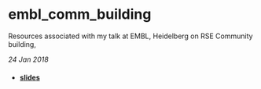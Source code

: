 # embl_comm_building
Resources associated with my talk at EMBL, Heidelberg on RSE Community building, 

_24 Jan 2018_


- #### [**slides**](http://annakrystalli.me/embl_comm_building/#1)